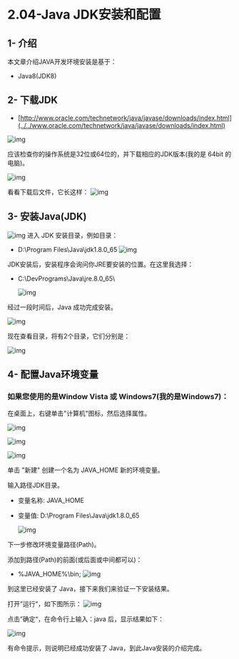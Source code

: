 # 2.04-Java JDK安装和配置

## 1- 介绍

本文章介绍JAVA开发环境安装是基于：

- Java8(JDK8) 

## 2- 下载JDK

- [http://www.oracle.com/technetwork/java/javase/downloads/index.html](../../www.oracle.com/technetwork/java/javase/downloads/index.html)

![img](images/1-160221114032F7.png)

应该检查你的操作系统是32位或64位的，并下载相应的JDK版本(我的是 64bit 的电脑)。

![img](images/1-160221114100615.png)

看看下载后文件，它长这样：
![img](images/1-16022111414O17.png)

## 3- 安装Java(JDK)

![img](images/1-16022111420G09.png)
进入 JDK 安装目录，例如目录：

- D:\Program Files\Java\jdk1.8.0_65
  ![img](images/1-1602211142253D.png)

JDK安装后，安装程序会询问你JRE要安装的位置。在这里我选择：

- C:\DevPrograms\Java\jre.8.0_65\

  ![img](images/1-160221114242O6.png)

经过一段时间后，Java 成功完成安装。

![img](images/1-16022111425EL.png)

现在查看目录，将有2个目录，它们分别是：

![img](images/1-160221114315X1.png)

## 4- 配置Java环境变量

### 如果您使用的是Window Vista 或 Windows7(我的是Windows7)：

在桌面上，右键单击"计算机"图标，然后选择属性。

![img](images/1-16022111595N63.png)

![img](images/1-16022112001U22.png)

![img](images/1-160221120034426.png)

单击 "新建" 创建一个名为 JAVA_HOME 新的环境变量。

输入路径JDK目录。

- 变量名称: JAVA_HOME

- 变量值: D:\Program Files\Java\jdk1.8.0_65

  ![img](images/1-16022112010c42.png)

下一步修改环境变量路径(Path)。

添加到路径(Path)的前面(或后面或中间都可以)：

- %JAVA_HOME%\bin;
  ![img](images/1-16022112012RS.png)

到这里已经安装了 Java，接下来我们来验证一下安装结果。

打开”运行“，如下图所示：
![img](images/1-160221120222534.png)

点击”确定“，在命令行上输入：java 后，显示结果如下：

![img](images/1-160221120245954.png)

有命令提示，则说明已经成功安装了 Java，到此Java安装的介绍完成。